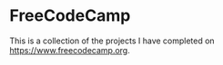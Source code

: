 # FreeCodeCamp
This is a collection of the projects I have completed on https://www.freecodecamp.org.
